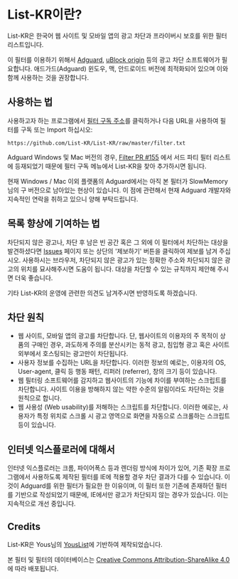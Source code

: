 # List-KR이란?
List-KR은 한국어 웹 사이트 및 모바일 앱의 광고 차단과 프라이버시 보호를 위한 필터 리스트입니다.

이 필터를 이용하기 위해서 [Adguard][], [uBlock origin][] 등의 광고 차단 소프트웨어가 필요합니다. 애드가드(Adguard) 윈도우, 맥, 안드로이드 버전에 최적화되어 있으며 이와 함께 사용하는 것을 권장합니다. 

## 사용하는 법

사용하고자 하는 프로그램에서 [필터 구독 주소][]를 클릭하거나 다음 URL을 사용하여 필터를 구독 또는 Import 하십시오:
```
https://github.com/List-KR/List-KR/raw/master/filter.txt
```

Adguard Windows 및 Mac 버전의 경우, [Filter PR #155][] 에서 서드 파티 필터 리스트에 등재되었기 때문에 필터 구독 메뉴에서 List-KR을 찾아 추가하시면 됩니다.

현재 Windows / Mac 이외 플랫폼의 Adguard에서는 아직 본 필터가 SlowMemory님의 구 버전으로 남아있는 현상이 있습니다. 이 점에 관련해서 현재 Adguard 개발자와 지속적인 연락을 취하고 있으니 양해 부탁드립니다.

## 목록 향상에 기여하는 법

차단되지 않은 광고나, 차단 후 남은 빈 공간 혹은 그 외에 이 필터에서 차단하는 대상을 발견하셨다면 [Issues][] 페이지 또는 상단의 '제보하기' 버튼을 클릭하여 제보를 남겨 주십시오. 사용하시는 브라우저, 차단되지 않은 광고가 있는 정확한 주소와 차단되지 않은 광고의 위치를 묘사해주시면 도움이 됩니다. 대상을 차단할 수 있는 규칙까지 제안해 주시면 더욱 좋습니다.

기타 List-KR의 운영에 관련한 의견도 남겨주시면 반영하도록 하겠습니다.

## 차단 원칙

* 웹 사이트, 모바일 앱의 광고를 차단합니다. 단, 웹사이트의 이용자의 주 목적이 상품의 구매인 경우, 과도하게 주의를 분산시키는 동적 광고, 침입형 광고 혹은 사이트 외부에서 호스팅되는 광고만이 차단됩니다.
* 사용자 정보를 수집하는 URL을 차단합니다. 이러한 정보의 예로는, 이용자의 OS, User-agent, 클릭 등 행동 패턴, 리퍼러 (referrer), 창의 크기 등이 있습니다.
* 웹 필터링 소프트웨어를 감지하고 웹사이트의 기능에 차이를 부여하는 스크립트를 차단합니다. 사이트 이용을 방해하지 않는 약한 수준의 알림이라도 차단하는 것을 원칙으로 합니다.
* 웹 사용성 (Web usability)를 저해하는 스크립트를 차단합니다. 이러한 예로는, 사용자가 특정 위치로 스크롤 시 광고 영역으로 화면을 자동으로 스크롤하는 스크립트 등이 있습니다.

## 인터넷 익스플로러에 대해서

인터넷 익스플로러는 크롬, 파이어폭스 등과 렌더링 방식에 차이가 있어, 기존 확장 프로그램에서 사용하도록 제작된 필터를 IE에 적용할 경우 차단 결과가 다를 수 있습니다. 이것이 Adguard를 위한 필터가 필요한 한 이유이며, 이 필터 또한 기존에 존재하던 필터를 기반으로 작성되었기 때문에, IE에서만 광고가 차단되지 않는 경우가 있습니다. 이는 지속적으로 개선 중입니다.

## Credits
List-KR은 Yous님의 [YousList][]에 기반하여 제작되었습니다.

본 필터 및 필터의 데이터베이스는 [Creative Commons Attribution-ShareAlike 4.0][]에 따라 배포됩니다.

[Adguard]: https://adguard.com
[Adblock Plus]: https://adblockplus.org/
[uBlock origin]: https://github.com/gorhill/uBlock
[이곳]: https://namu.wiki/w/Adguard
[Issues]: https://github.com/List-KR/List-KR/issues
[Creative Commons Attribution-ShareAlike 4.0]: https://creativecommons.org/licenses/by-sa/4.0/deed.ko
[Filter PR #155]: https://github.com/AdguardTeam/FiltersRegistry/pull/155
[필터 구독 주소]: https://subscribe.adblockplus.org/?location=https://github.com/List-KR/List-KR/raw/master/filter.txt&title=List-KR
[YousList]: https://github.com/yous/YousList
